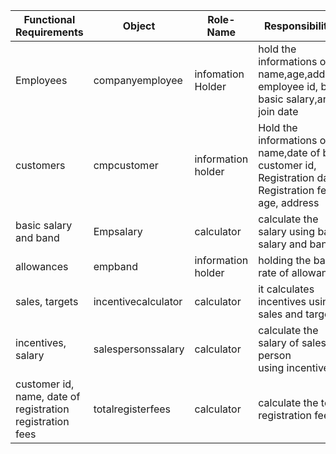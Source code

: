 | Functional Requirements | Object | Role-Name | Responsibilities |
| ------------ | ---------- | ------- | ------------ |
| Employees | companyemployee | infomation Holder | hold the informations of name,age,address,<br> employee id, band, basic salary,and join date |
| customers | cmpcustomer | information holder | Hold the informations of name,date of birth,  customer id, <br> Registration date, Registration fees, age, address |
| basic salary and band | Empsalary | calculator | calculate the  salary using basic salary and band |
| allowances | empband | information holder | holding the band rate of allowances |
| sales, targets | incentivecalculator | calculator | it calculates incentives using sales and targets |
| incentives, salary | salespersonssalary | calculator | calculate the salary of sales person <br> using incentives |
| customer id, name, date of registration <br> registration fees | totalregisterfees | calculator | calculate the total registration fees |
